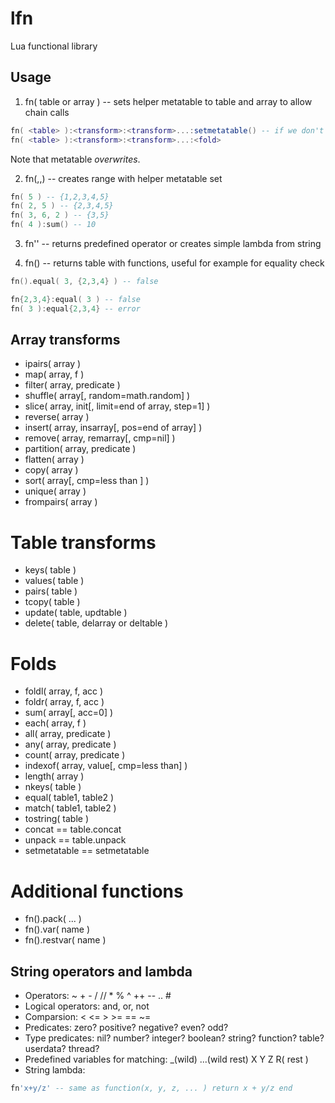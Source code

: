 # lfn
Lua functional library

## Usage
1. fn( table or array ) -- sets helper metatable to table and array to allow chain calls
```lua
fn( <table> ):<transform>:<transform>...:setmetatable() -- if we don't need helper metatable at the end
fn( <table> ):<transform>:<transform>...:<fold>
```
Note that metatable *overwrites*.

2. fn(<init>,<limit>,<step>) -- creates range with helper metatable set
```lua
fn( 5 ) -- {1,2,3,4,5}
fn( 2, 5 ) -- {2,3,4,5}
fn( 3, 6, 2 ) -- {3,5}
fn( 4 ):sum() -- 10
```

3. fn'<string>' -- returns predefined operator or creates simple lambda from string

4. fn() -- returns table with functions, useful for example for equality check
```lua
fn().equal( 3, {2,3,4} ) -- false

fn{2,3,4}:equal( 3 ) -- false
fn( 3 ):equal{2,3,4} -- error
```

## Array transforms
* ipairs( array )
* map( array, f )
* filter( array, predicate )
* shuffle( array[, random=math.random] )
* slice( array, init[, limit=end of array, step=1] )
* reverse( array )
* insert( array, insarray[, pos=end of array] )
* remove( array, remarray[, cmp=nil] )
* partition( array, predicate )
* flatten( array )
* copy( array )
* sort( array[, cmp=less than ] )
* unique( array )
* frompairs( array )

# Table transforms
* keys( table )
* values( table )
* pairs( table )
* tcopy( table )
* update( table, updtable )
* delete( table, delarray or deltable )

# Folds
* foldl( array, f, acc )
* foldr( array, f, acc )
* sum( array[, acc=0] )
* each( array, f )
* all( array, predicate )
* any( array, predicate )
* count( array, predicate )
* indexof( array, value[, cmp=less than] )
* length( array )
* nkeys( table )
* equal( table1, table2 )
* match( table1, table2 )
* tostring( table )
* concat == table.concat
* unpack == table.unpack
* setmetatable == setmetatable

# Additional functions
* fn().pack( ... )
* fn().var( name )
* fn().restvar( name )

## String operators and lambda
* Operators: ~ + - / // \* % ^ ++ -- .. #
* Logical operators: and, or, not
* Comparsion: < <= > >= == ~=
* Predicates: zero? positive? negative? even? odd? 
* Type predicates: nil? number? integer? boolean? string? function? table? userdata? thread?
* Predefined variables for matching: \_(wild) ...(wild rest) X Y Z R( rest )
* String lambda: 
```lua
fn'x+y/z' -- same as function(x, y, z, ... ) return x + y/z end
```
